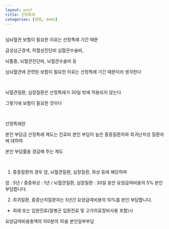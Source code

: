 ```yaml
---
layout: post
title: 산정특례
categories: [생명, demo]
---
```


<br>
심뇌혈관 보험이 필요한 이유는 산정특례 기간 때문

급성심근경색, 허혈성진단비 심혈관수술비,

뇌졸중, 뇌혈관진단비, 뇌혈관수술비 등

심뇌혈관에 관련된 보험이 필요한 이유는 산정특례 기간 때문이라 생각한다

​

뇌혈관질환, 심장질환은 산정특례가 30일 밖에 적용되지 않는다

그렇기에 보험이 필요한 것이다

​

산정특례란

본인 부담금 산정특례 제도는 진료비 본인 부담이 높은 중증질환자와 희귀난치성 질환자에 대하여

본인 부담률을 경감해 주는 제도

​

1. 중증질환의 경우 암, 뇌혈관질환, 심장질환, 화상 등에 해당하며

암 : 5년 / 중증화상 : 1년 / 뇌혈관질환, 심장질환 : 30일 동안 요양급여비용의 5% 본인 부담합니다.

2. 희귀질환, 중증난치질환자는 5년간 요양급여비용의 10%​를 본인 부담합니다.

- 외래 또는 입원진료(질병군 입원진료 및 고가의료장비사용 포함)시

요양급여비용총액의 100분의 10을 본인일부부담

<br>
